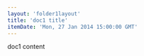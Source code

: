 ```yaml
---
layout: 'folder1layout'
title: 'doc1 title'
itemDate: 'Mon, 27 Jan 2014 15:00:00 GMT'
---
```

doc1 content